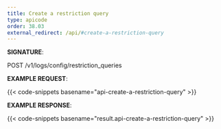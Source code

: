 ```yaml
---
title: Create a restriction query
type: apicode
order: 38.03
external_redirect: /api/#create-a-restriction-query
---
```


**SIGNATURE**:

POST /v1/logs/config/restriction_queries

**EXAMPLE REQUEST**:

{{< code-snippets basename="api-create-a-restriction-query" >}}

**EXAMPLE RESPONSE**:

{{< code-snippets basename="result.api-create-a-restriction-query" >}}
